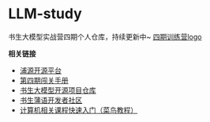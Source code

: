 # LLM-study
书生大模型实战营四期个人仓库，持续更新中~
[四期训练营logo](camp4.png)

**相关链接**
- [浦源开源平台](https://openxlab.org.cn/home)
- [第四期闯关手册](https://aicarrier.feishu.cn/wiki/QtJnweAW1iFl8LkoMKGcsUS9nld)
- [书生大模型开源项目仓库](https://github.com/InternLM/Tutorial)
- [书生蒲语开发者社区](https://internlm.intern-ai.org.cn/developers/community)
- [计算机相关课程快速入门（菜鸟教程）](https://www.runoob.com/)
